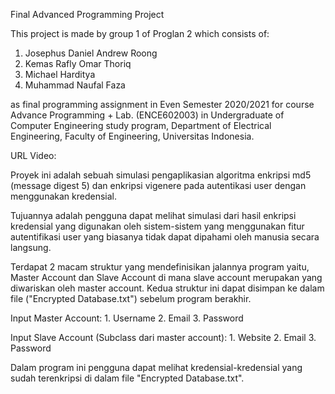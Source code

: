 Final Advanced Programming Project

This project is made by group 1 of Proglan 2 which consists of:

1. Josephus Daniel Andrew Roong
2. Kemas Rafly Omar Thoriq
3. Michael Harditya
4. Muhammad Naufal Faza

as final programming assignment in Even Semester 2020/2021 for course Advance Programming + Lab. 
(ENCE602003) in Undergraduate of Computer Engineering study program, Department of Electrical Engineering, Faculty of Engineering, Universitas Indonesia.

URL Video: 

Proyek ini adalah sebuah simulasi pengaplikasian algoritma enkripsi md5 (message digest 5) dan enkripsi vigenere pada autentikasi user dengan menggunakan kredensial.

Tujuannya adalah pengguna dapat melihat simulasi dari hasil enkripsi kredensial yang digunakan oleh sistem-sistem yang menggunakan fitur autentifikasi user yang biasanya
tidak dapat dipahami oleh manusia secara langsung.

Terdapat 2 macam struktur yang mendefinisikan jalannya program yaitu, Master Account dan Slave Account di mana slave account merupakan yang diwariskan oleh master account.
Kedua struktur ini dapat disimpan ke dalam file ("Encrypted Database.txt") sebelum program berakhir.

Input Master Account:
    1. Username
    2. Email
    3. Password

Input Slave Account (Subclass dari master account):
    1. Website
    2. Email
    3. Password
    
Dalam program ini pengguna dapat melihat kredensial-kredensial yang sudah terenkripsi di dalam file "Encrypted Database.txt". 
